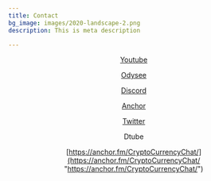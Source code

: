 ```yaml
---
title: Contact
bg_image: images/2020-landscape-2.png
description: This is meta description

---
```

<center>

[Youtube](https://www.youtube.com/channel/UCUEjkmomqDdob42kGcLzvOA)

[Odysee](https://odysee.com/@C3MEDIA:3)

[Discord](https://discord.gg/KTAszBQEuJ)

[Anchor](https://anchor.fm/CryptoCurrencyChat/)

[Twitter](https://twitter.com/C3MEDIA2)

Dtube

[https://anchor.fm/CryptoCurrencyChat/](https://anchor.fm/CryptoCurrencyChat/ "https://anchor.fm/CryptoCurrencyChat/")

</center>
